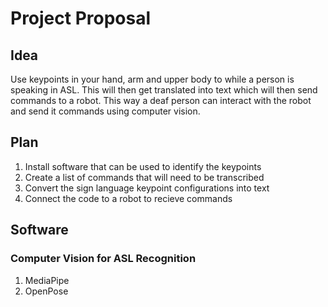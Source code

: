 # Project Proposal
## Idea
Use keypoints in your hand, arm and upper body to while a person is speaking in ASL. This will then get translated into text which will then send commands to a robot. This way a deaf person can interact with the robot and send it commands using computer vision.
## Plan
1. Install software that can be used to identify the keypoints
2. Create a list of commands that will need to be transcribed
3. Convert the sign language keypoint configurations into text
4. Connect the code to a robot to recieve commands
## Software
### Computer Vision for ASL Recognition
1. MediaPipe
2. OpenPose
